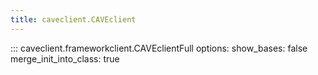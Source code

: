 ```yaml
---
title: caveclient.CAVEclient
---
```


::: caveclient.frameworkclient.CAVEclientFull
    options:
        show_bases: false
        merge_init_into_class: true